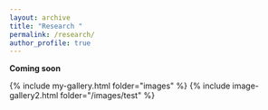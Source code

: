 ```yaml
---
layout: archive
title: "Research "
permalink: /research/
author_profile: true
---
```

<!-- I am interested in increasing our understanding of how humans move. We humans are this complex biological 'system' that is capable of rapidly adapting to changes in our environment, our terrain, and our task demands. For example, we can quickly stabilize our body when the ground changes below our feet,  we can increase our movement speed on demand, jump-over obstacles in our path , and confidently navigate the changing terrain we encounter daily. With my research I hope to contribute novel studies to the what we do alreayd to further advance our under. is still poorly understand. The more we can learn about how the various compenets of our anatomy function together to allow for complex movement the better rehab -->

**Coming soon**


{% include my-gallery.html folder="images" %}
{% include image-gallery2.html folder="/images/test" %}
